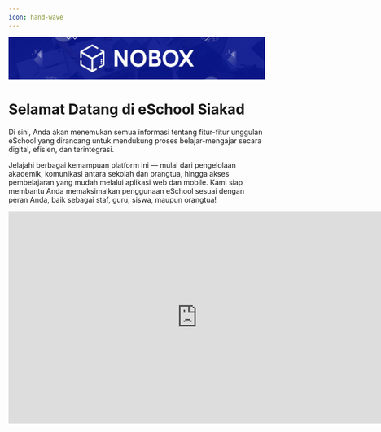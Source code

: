 ```yaml
---
icon: hand-wave
---
```


<p align="center">
  <img src="image.jpeg" class="cover"/>
</p>

# <i class="fa-solid fa-hands"></i> Selamat Datang di eSchool Siakad

Di sini, Anda akan menemukan semua informasi tentang fitur-fitur unggulan eSchool yang dirancang untuk mendukung proses belajar-mengajar secara digital, efisien, dan terintegrasi.

Jelajahi berbagai kemampuan platform ini — mulai dari pengelolaan akademik, komunikasi antara sekolah dan orangtua, hingga akses pembelajaran yang mudah melalui aplikasi web dan mobile. Kami siap membantu Anda memaksimalkan penggunaan eSchool sesuai dengan peran Anda, baik sebagai staf, guru, siswa, maupun orangtua!

<iframe width="742" height="418" src="https://www.youtube.com/embed/CZ_eH4xD0ws?si=BScvbQJfHBVIHlGc" title="01. Instalasi NoBox Desktop" frameborder="0" allow="accelerometer; autoplay; clipboard-write; encrypted-media; gyroscope; picture-in-picture; web-share" referrerpolicy="strict-origin-when-cross-origin" allowfullscreen></iframe>
